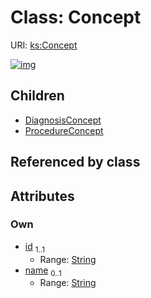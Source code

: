 
# Class: Concept




URI: [ks:Concept](https://w3id.org/linkml/tests/kitchen_sink/Concept)


[![img](https://yuml.me/diagram/nofunky;dir:TB/class/[ProcedureConcept],[DiagnosisConcept],[Concept&#124;id:string;name:string%20%3F]^-[ProcedureConcept],[Concept]^-[DiagnosisConcept])](https://yuml.me/diagram/nofunky;dir:TB/class/[ProcedureConcept],[DiagnosisConcept],[Concept&#124;id:string;name:string%20%3F]^-[ProcedureConcept],[Concept]^-[DiagnosisConcept])

## Children

 * [DiagnosisConcept](DiagnosisConcept.md)
 * [ProcedureConcept](ProcedureConcept.md)

## Referenced by class


## Attributes


### Own

 * [id](id.md)  <sub>1..1</sub>
     * Range: [String](types/String.md)
 * [name](name.md)  <sub>0..1</sub>
     * Range: [String](types/String.md)
